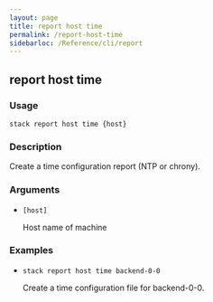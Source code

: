 ```yaml
---
layout: page
title: report host time
permalink: /report-host-time
sidebarloc: /Reference/cli/report
---
```


## report host time

### Usage

`stack report host time {host}`

### Description

Create a time configuration report (NTP or chrony).

### Arguments

* `[host]`

   Host name of machine


### Examples

* `stack report host time backend-0-0`

   Create a time configuration file for backend-0-0.



